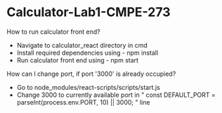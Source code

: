 # Calculator-Lab1-CMPE-273

How to run calculator front end?
  - Navigate to calculator_react directory in cmd
  - Install required dependencies using - npm install
  - Run calculator front end using - npm start

How can I change port, if port '3000' is already occupied?
  - Go to node_modules/react-scripts/scripts/start.js
  - Change 3000 to currently available port in " const DEFAULT_PORT = parseInt(process.env.PORT, 10) || 3000; " line
